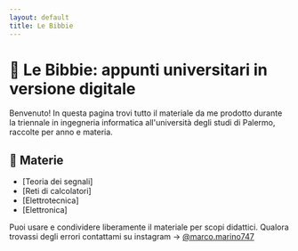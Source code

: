 ```yaml
---
layout: default
title: Le Bibbie
---
```


# 📘 Le Bibbie: appunti universitari in versione digitale

Benvenuto! In questa pagina trovi tutto il materiale da me prodotto durante la triennale in
ingegneria informatica all'università degli studi di Palermo, raccolte per anno e materia.

## 📂 Materie

- [Teoria dei segnali]
- [Reti di calcolatori]
- [Elettrotecnica]
- [Elettronica]

Puoi usare e condividere liberamente il materiale per scopi didattici.
Qualora trovassi degli errori contattami su instagram -> [@marco.marino747](https://instagram.com/marco.marino747)
